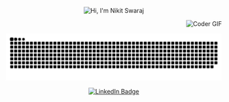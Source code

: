 <p align="center">
  <img src="https://github.com/nikitsrj/nikitsrj/blob/main/profile.gif" alt="Hi, I'm Nikit Swaraj">
</p>

<p align="right">
  <img src="https://media.giphy.com/media/SWoSkN6DxTszqIKEqv/giphy.gif" alt="Coder GIF" width="300">
</p>
<p align="left">
  <img src="https://raw.githubusercontent.com/nikitsrj/nikitsrj/output/snake.svg" alt="Snake animation" />
</p>

<p align="center">
<a href="https://www.linkedin.com/in/nikit-swaraj-16122ba0"><img src="https://img.shields.io/badge/LinkedIn-blue?style=for-the-badge&logo=linkedin&logoColor=white" alt="LinkedIn Badge"></a>
</p>
